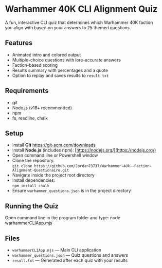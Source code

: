 # Warhammer 40K CLI Alignment Quiz

A fun, interactive CLI quiz that determines which Warhammer 40K faction you align with based on your answers to 25 themed questions.

## Features

- Animated intro and colored output
- Multiple-choice questions with lore-accurate answers
- Faction-based scoring
- Results summary with percentages and a quote
- Option to replay and saves results to `result.txt`

## Requirements

- git
- Node.js (v18+ recommended)
- npm
- fs, readline, chalk

## Setup

- Install **Git** https://git-scm.com/downloads
- Install **Node.js** (includes npm): [https://nodejs.org/](https://nodejs.org/)
- Open command line or Powershell window
- Clone the repository:  
  `git clone https://github.com/Jordan73737/Warhammer-40k--Faction-Alignment-Questionaire.git`
- Navigate inside the project root directory
- Install dependencies:  
  `npm install chalk`
- Ensure `warhammer_questions.json` is in the project directory

## Running the Quiz

Open command line in the program folder and type: node warhammerCLIApp.mjs

## Files

- `warhammerCLIApp.mjs` — Main CLI application
- `warhammer_questions.json` — Quiz questions and answers
- `result.txt` — Generated after each quiz with your results
